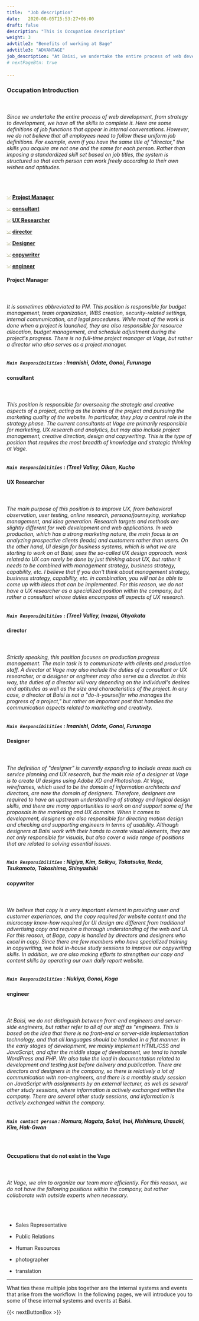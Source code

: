 ```yaml
---
title:  "Job description"
date:   2020-08-05T15:53:27+06:00
draft: false
description: "This is Occupation description"
weight: 3
advtitle2: "Benefits of working at Bage"
advtitle3: "ADVANTAGE"
job_description: "At Baisi, we undertake the entire process of web development, from strategy to development, and we have the in-house talent to complete it. Here are some definitions of our in-house capabilities"
# nextPageBtn: true

---
```


### **Occupation Introduction**
&nbsp;
###### Since we undertake the entire process of web development, from strategy to development, we have all the skills to complete it. Here are some definitions of job functions that appear in internal conversations. However, we do not believe that all employees need to follow these uniform job definitions. For example, even if you have the same title of "director," the skills you acquire are not one and the same for each person. Rather than imposing a standardized skill set based on job titles, the system is structured so that each person can work freely according to their own wishes and aptitudes.
&nbsp;

![Image not available](../../ico_arw_page_anchor.webp "Title")  [**Project Manager**](#project-manager)   

![Image not available](../../ico_arw_page_anchor.webp "Title")  [**consultant**](#consultant)       

![Image not available](../../ico_arw_page_anchor.webp "Title")  [**UX Researcher**](#ux-researcher)       

![Image not available](../../ico_arw_page_anchor.webp "Title")  [**director**](#director)   

![Image not available](../../ico_arw_page_anchor.webp "Title")  [**Designer**](#designer)       

![Image not available](../../ico_arw_page_anchor.webp "Title")  [**copywriter**](#copywriter)       

![Image not available](../../ico_arw_page_anchor.webp "Title")  [**engineer**](#engineer)       

#### **Project Manager**
&nbsp;
###### It is sometimes abbreviated to PM. This position is responsible for budget management, team organization, WBS creation, security-related settings, internal communication, and legal procedures. While most of the work is done when a project is launched, they are also responsible for resource allocation, budget management, and schedule adjustment during the project's progress. There is no full-time project manager at Vage, but rather a director who also serves as a project manager.
##### `Main Responsibilities` : Imanishi, Odate, Gonoi, Furunaga

#### **consultant**
&nbsp;
###### This position is responsible for overseeing the strategic and creative aspects of a project, acting as the brains of the project and pursuing the marketing quality of the website. In particular, they play a central role in the strategy phase. The current consultants at Vage are primarily responsible for marketing, UX research and analytics, but may also include project management, creative direction, design and copywriting. This is the type of position that requires the most breadth of knowledge and strategic thinking at Vage. 
##### `Main Responsibilities` : (Tree) Valley, Oikan, Kucho

#### **UX Researcher**
&nbsp;
###### The main purpose of this position is to improve UX, from behavioral observation, user testing, online research, persona/journeying, workshop management, and idea generation. Research targets and methods are slightly different for web development and web applications. In web production, which has a strong marketing nature, the main focus is on analyzing prospective clients (leads) and customers rather than users. On the other hand, UI design for business systems, which is what we are starting to work on at Baisi, uses the so-called UX design approach. work related to UX can rarely be done by just thinking about UX, but rather it needs to be combined with management strategy, business strategy, capability, etc. I believe that if you don't think about management strategy, business strategy, capability, etc. in combination, you will not be able to come up with ideas that can be implemented. For this reason, we do not have a UX researcher as a specialized position within the company, but rather a consultant whose duties encompass all aspects of UX research.
##### `Main Responsibilities` :  (Tree) Valley, Imazai, Ohyakata

#### **director**
&nbsp;
###### Strictly speaking, this position focuses on production progress management. The main task is to communicate with clients and production staff. A director at Vage may also include the duties of a consultant or UX researcher, or a designer or engineer may also serve as a director. In this way, the duties of a director will vary depending on the individual's desires and aptitudes as well as the size and characteristics of the project. In any case, a director at Baisi is not a "do-it-yourselfer who manages the progress of a project," but rather an important post that handles the communication aspects related to marketing and creativity.
##### `Main Responsibilities` : Imanishi, Odate, Gonoi, Furunaga

#### **Designer**
&nbsp;
###### The definition of "designer" is currently expanding to include areas such as service planning and UX research, but the main role of a designer at Vage is to create UI designs using Adobe XD and Photoshop. At Vage, wireframes, which used to be the domain of information architects and directors, are now the domain of designers. Therefore, designers are required to have an upstream understanding of strategy and logical design skills, and there are many opportunities to work on and support some of the proposals in the marketing and UX domains. When it comes to development, designers are also responsible for directing motion design and checking and supporting engineers in terms of usability. Although designers at Baisi work with their hands to create visual elements, they are not only responsible for visuals, but also cover a wide range of positions that are related to solving essential issues.
##### `Main Responsibilities` : Nigiya, Kim, Seikyu, Takatsuka, Ikeda, Tsukamoto, Takashima, Shinyashiki

#### **copywriter**
&nbsp;
###### We believe that copy is a very important element in providing user and customer experiences, and the copy required for website content and the microcopy know-how required for UI design are different from traditional advertising copy and require a thorough understanding of the web and UI. For this reason, at Bage, copy is handled by directors and designers who excel in copy. Since there are few members who have specialized training in copywriting, we hold in-house study sessions to improve our copywriting skills. In addition, we are also making efforts to strengthen our copy and content skills by operating our own daily report website.
##### `Main Responsibilities` : Nukiya, Gonoi, Koga

#### **engineer**
&nbsp;
###### At Baisi, we do not distinguish between front-end engineers and server-side engineers, but rather refer to all of our staff as "engineers. This is based on the idea that there is no front-end or server-side implementation technology, and that all languages should be handled in a flat manner. In the early stages of development, we mainly implement HTML/CSS and JavaScript, and after the middle stage of development, we tend to handle WordPress and PHP. We also take the lead in documentation related to development and testing just before delivery and publication. There are directors and designers in the company, so there is relatively a lot of communication with non-engineers, and there is a monthly study session on JavaScript with assignments by an external lecturer, as well as several other study sessions, where information is actively exchanged within the company. There are several other study sessions, and information is actively exchanged within the company.
##### `Main contact person` : Nomura, Nagata, Sakai, Inoi, Nishimura, Urasaki, Kim, Hak-Gwan
&nbsp;

#### **Occupations that do not exist in the Vage**
&nbsp;
###### At Vage, we aim to organize our team more efficiently. For this reason, we do not have the following positions within the company, but rather collaborate with outside experts when necessary.
&nbsp;
* Sales Representative      
  
* Public Relations      

* Human Resources      

* photographer      

* translation       
---

What ties these multiple jobs together are the internal systems and events that arise from the workflow. In the following pages, we will introduce you to some of these internal systems and events at Baisi.

{{< nextButtonBox >}}
